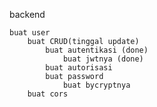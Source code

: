 backend

    buat user
        buat CRUD(tinggal update)
            buat autentikasi (done)
                buat jwtnya (done)
            buat autorisasi
            buat password
                buat bycryptnya
        buat cors
